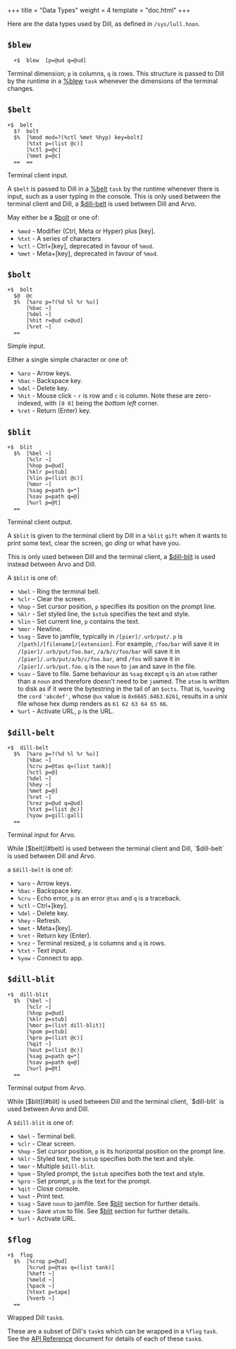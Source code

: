 +++
title = "Data Types"
weight = 4
template = "doc.html"
+++

Here are the data types used by Dill, as defined in `/sys/lull.hoon`.

## `$blew`

```hoon
  +$  blew  [p=@ud q=@ud]
```

Terminal dimension; `p` is columns, `q` is rows. This structure is passed to Dill by the runtime in a [%blew](/reference/arvo/dill/tasks#blew) `task` whenever the dimensions of the terminal changes.

## `$belt`

```hoon
+$  belt
  $?  bolt
  $%  [%mod mod=?(%ctl %met %hyp) key=bolt]
      [%txt p=(list @c)]
      [%ctl p=@c]
      [%met p=@c]
  ==  ==
```

Terminal client input.

A `$belt` is passed to Dill in a [%belt](/reference/arvo/dill/tasks#belt) `task` by the runtime whenever there is input, such as a user typing in the console. This is only used between the terminal client and Dill, a [$dill-belt](#dill-belt) is used between Dill and Arvo.

May either be a [$bolt](#bolt) or one of:

- `%mod` - Modifier (Ctrl, Meta or Hyper) plus [key].
- `%txt` - A series of characters
- `%ctl` - Ctrl+[key], deprecated in favour of `%mod`.
- `%met` - Meta+[key], deprecated in favour of `%mod`.

## `$bolt`

```hoon
+$  bolt
  $@  @c
  $%  [%aro p=?(%d %l %r %u)]
      [%bac ~]
      [%del ~]
      [%hit r=@ud c=@ud]
      [%ret ~]
  ==
```

Simple input.

Either a single simple character or one of:

- `%aro` - Arrow keys.
- `%bac` - Backspace key.
- `%del` - Delete key.
- `%hit` - Mouse click - `r` is row and `c` is column. Note these are zero-indexed, with `[0 0]` being the _bottom left_ corner.
- `%ret` - Return (Enter) key.

## `$blit`

```hoon
+$  blit
  $%  [%bel ~]
      [%clr ~]
      [%hop p=@ud]
      [%klr p=stub]
      [%lin p=(list @c)]
      [%mor ~]
      [%sag p=path q=*]
      [%sav p=path q=@]
      [%url p=@t]
  ==
```

Terminal client output.

A `$blit` is given to the terminal client by Dill in a `%blit` `gift` when it wants to print some text, clear the screen, go _ding_ or what have you.

This is only used between Dill and the terminal client, a [$dill-blit](#dill-blit) is used instead between Arvo and Dill.

A `$blit` is one of:

- `%bel` - Ring the terminal bell.
- `%clr` - Clear the screen.
- `%hop` - Set cursor position, `p` specifies its position on the prompt line.
- `%klr` - Set styled line, the `$stub` specifies the text and style.
- `%lin` - Set current line, `p` contains the text.
- `%mor` - Newline.
- `%sag` - Save to jamfile, typically in `/[pier]/.urb/put/`. `p` is `/[path]/[filename]/[extension]`. For example, `/foo/bar` will save it in `/[pier]/.urb/put/foo.bar`, `/a/b/c/foo/bar` will save it in `/[pier]/.urb/put/a/b/c/foo.bar`, and `/foo` will save it in `/[pier]/.urb/put.foo`. `q` is the `noun` to `jam` and save in the file.
- `%sav` - Save to file. Same behaviour as `%sag` except `q` is an `atom` rather than a `noun` and therefore doesn't need to be `jam`med. The `atom` is written to disk as if it were the bytestring in the tail of an `$octs`. That is, `%sav`ing the `cord` `'abcdef'`, whose `@ux` value is `0x6665.6463.6261`, results in a unix file whose hex dump renders as `61 62 63 64 65 66`.
- `%url` - Activate URL, `p` is the URL.

## `$dill-belt`

```hoon
+$  dill-belt
  $%  [%aro p=?(%d %l %r %u)]
      [%bac ~]
      [%cru p=@tas q=(list tank)]
      [%ctl p=@]
      [%del ~]
      [%hey ~]
      [%met p=@]
      [%ret ~]
      [%rez p=@ud q=@ud]
      [%txt p=(list @c)]
      [%yow p=gill:gall]
  ==
```

Terminal input for Arvo.

While [$belt](#belt) is used between the terminal client and Dill, `$dill-belt` is used between Dill and Arvo.

a `$dill-belt` is one of:

- `%aro` - Arrow keys.
- `%bac` - Backspace key.
- `%cru` - Echo error, `p` is an error `@tas` and `q` is a traceback.
- `%ctl` - Ctrl+[key].
- `%del` - Delete key.
- `%hey` - Refresh.
- `%met` - Meta+[key].
- `%ret` - Return key (Enter).
- `%rez` - Terminal resized, `p` is columns and `q` is rows.
- `%txt` - Text input.
- `%yow` - Connect to app.

## `$dill-blit`

```hoon
+$  dill-blit
  $%  [%bel ~]
      [%clr ~]
      [%hop p=@ud]
      [%klr p=stub]
      [%mor p=(list dill-blit)]
      [%pom p=stub]
      [%pro p=(list @c)]
      [%qit ~]
      [%out p=(list @c)]
      [%sag p=path q=*]
      [%sav p=path q=@]
      [%url p=@t]
  ==
```

Terminal output from Arvo.

While [$blit](#blit) is used between Dill and the terminal client, `$dill-blit` is used between Arvo and Dill.

A `$dill-blit` is one of:

- `%bel` - Terminal bell.
- `%clr` - Clear screen.
- `%hop` - Set cursor position, `p` is its horizontal position on the prompt line.
- `%klr` - Styled text, the `$stub` specifies both the text and style.
- `%mor` - Multiple `$dill-blit`.
- `%pom` - Styled prompt, the `$stub` specifies both the text and style.
- `%pro` - Set prompt, `p` is the text for the prompt.
- `%qit` - Close console.
- `%out` - Print text.
- `%sag` - Save `noun` to jamfile. See [$blit](#blit) section for further details.
- `%sav` - Save `atom` to file. See [$blit](#blit) section for further details.
- `%url` - Activate URL.

## `$flog`

```hoon
+$  flog
  $%  [%crop p=@ud]
      [%crud p=@tas q=(list tank)]
      [%heft ~]
      [%meld ~]
      [%pack ~]
      [%text p=tape]
      [%verb ~]
  ==
```

Wrapped Dill `task`s.

These are a subset of Dill's `task`s which can be wrapped in a `%flog` `task`. See the [API Reference](/reference/arvo/dill/tasks) document for details of each of these `task`s.
